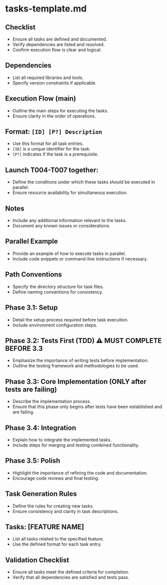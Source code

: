 # tasks-template.md

## Checklist
- Ensure all tasks are defined and documented.
- Verify dependencies are listed and resolved.
- Confirm execution flow is clear and logical.

## Dependencies
- List all required libraries and tools.
- Specify version constraints if applicable.

## Execution Flow (main)
- Outline the main steps for executing the tasks.
- Ensure clarity in the order of operations.

## Format: `[ID] [P?] Description`
- Use this format for all task entries.
- `[ID]` is a unique identifier for the task.
- `[P?]` indicates if the task is a prerequisite.

## Launch T004-T007 together:
- Define the conditions under which these tasks should be executed in parallel.
- Ensure resource availability for simultaneous execution.

## Notes
- Include any additional information relevant to the tasks.
- Document any known issues or considerations.

## Parallel Example
- Provide an example of how to execute tasks in parallel.
- Include code snippets or command-line instructions if necessary.

## Path Conventions
- Specify the directory structure for task files.
- Define naming conventions for consistency.

## Phase 3.1: Setup
- Detail the setup process required before task execution.
- Include environment configuration steps.

## Phase 3.2: Tests First (TDD) ⚠️ MUST COMPLETE BEFORE 3.3
- Emphasize the importance of writing tests before implementation.
- Outline the testing framework and methodologies to be used.

## Phase 3.3: Core Implementation (ONLY after tests are failing)
- Describe the implementation process.
- Ensure that this phase only begins after tests have been established and are failing.

## Phase 3.4: Integration
- Explain how to integrate the implemented tasks.
- Include steps for merging and testing combined functionality.

## Phase 3.5: Polish
- Highlight the importance of refining the code and documentation.
- Encourage code reviews and final testing.

## Task Generation Rules
- Define the rules for creating new tasks.
- Ensure consistency and clarity in task descriptions.

## Tasks: [FEATURE NAME]
- List all tasks related to the specified feature.
- Use the defined format for each task entry.

## Validation Checklist
- Ensure all tasks meet the defined criteria for completion.
- Verify that all dependencies are satisfied and tests pass.